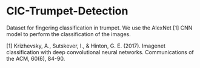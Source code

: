 # CIC-Trumpet-Detection
Dataset for fingering classification in trumpet.
We use the AlexNet [1] CNN model to perform the classification of the images.

[1] Krizhevsky, A., Sutskever, I., & Hinton, G. E. (2017). Imagenet classification with deep convolutional neural networks. Communications of the ACM, 60(6), 84-90.
